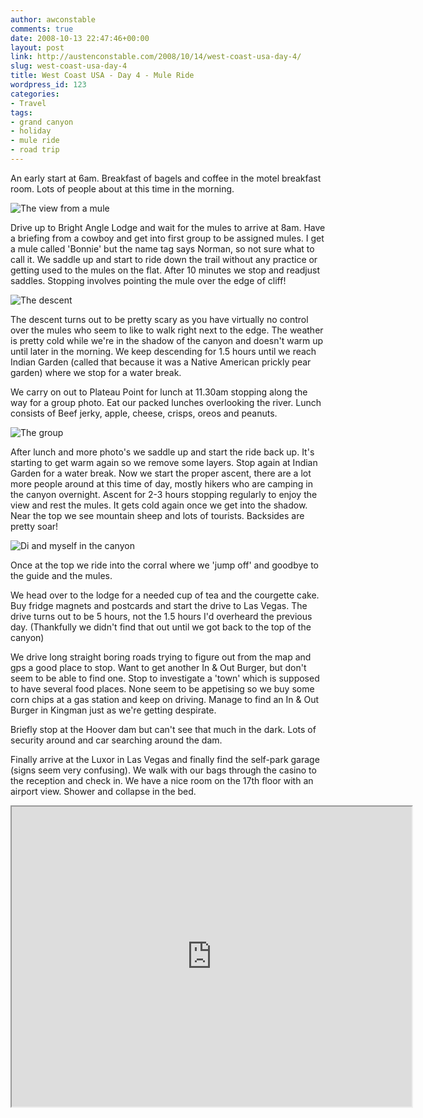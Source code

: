 ```yaml
---
author: awconstable
comments: true
date: 2008-10-13 22:47:46+00:00
layout: post
link: http://austenconstable.com/2008/10/14/west-coast-usa-day-4/
slug: west-coast-usa-day-4
title: West Coast USA - Day 4 - Mule Ride
wordpress_id: 123
categories:
- Travel
tags:
- grand canyon
- holiday
- mule ride
- road trip
---
```


An early start at 6am. Breakfast of bagels and coffee in the motel breakfast room. Lots of people about at this time in the morning.

![The view from a mule](http://lh5.ggpht.com/_9ikV2I29FeI/SRsOeuWblGI/AAAAAAAACW8/97FvvQefkUU/s800/IMG_3062.JPG)

Drive up to Bright Angle Lodge and wait for the mules to arrive at 8am. Have a briefing from a cowboy and get into first group to be assigned mules. I get a mule called 'Bonnie' but the name tag says Norman, so not sure what to call it. We saddle up and start to ride down the trail without any practice or getting used to the mules on the flat. After 10 minutes we stop and readjust saddles. Stopping involves pointing the mule over the edge of cliff! 

![The descent](http://lh4.ggpht.com/_9ikV2I29FeI/SRsOgIn8sII/AAAAAAAACXE/bMrL--zib-g/s800/IMG_3067.JPG)

The descent turns out to be pretty scary as you have virtually no control over the mules who seem to like to walk right next to the edge. The weather is pretty cold while we're in the shadow of the canyon and doesn't warm up until later in the morning. We keep descending for 1.5 hours until we reach Indian Garden (called that because it was a Native American prickly pear garden) where we stop for a water break.

We carry on out to Plateau Point for lunch at 11.30am stopping along the way for a group photo. Eat our packed lunches overlooking the river. Lunch consists of Beef jerky, apple, cheese, crisps, oreos and peanuts.

![The group](http://lh3.ggpht.com/_9ikV2I29FeI/SRsOuLpzXSI/AAAAAAAACYE/zZU_t7uAINg/s800/IMG_3097.JPG)

After lunch and more photo's we saddle up and start the ride back up. It's starting to get warm again so we remove some layers. Stop again at Indian Garden for a water break. Now we start the proper ascent, there are a lot more people around at this time of day, mostly hikers who are camping in the canyon overnight. Ascent for 2-3 hours stopping regularly to enjoy the view and rest the mules. It gets cold again once we get into the shadow. Near the top we see mountain sheep and lots of tourists. Backsides are pretty soar! 

![Di and myself in the canyon](http://lh6.ggpht.com/_9ikV2I29FeI/SRsOwE9u7VI/AAAAAAAACYQ/LVwLs6Mz3xs/s288/IMG_3102.JPG)

Once at the top we ride into the corral where we 'jump off' and goodbye to the guide and the mules.

We head over to the lodge for a needed cup of tea and the courgette cake. Buy fridge magnets and postcards and start the drive to Las Vegas. The drive turns out to be 5 hours, not the 1.5 hours I'd overheard the previous day. (Thankfully we didn't find that out until we got back to the top of the canyon)

We drive long straight boring roads trying to figure out from the map and gps a good place to stop. Want to get another In & Out Burger, but don't seem to be able to find one. Stop to investigate a 'town' which is supposed to have several food places. None seem to be appetising so we buy some corn chips at a gas station and keep on driving. Manage to find an In & Out Burger in Kingman just as we're getting despirate. 

Briefly stop at the Hoover dam but can't see that much in the dark. Lots of security around and car searching around the dam.

Finally arrive at the Luxor in Las Vegas and finally find the self-park garage (signs seem very confusing). We walk with our bags through the casino to the reception and check in. We have a nice room on the 17th floor with an airport view. Shower and collapse in the bed.

<iframe src="https://maps.google.com/maps?f=d&saddr=grand+canyon+village,+az&daddr=Kingman,+AZ+to:3900+Las+Vegas+Blvd.+South,+Las+Vegas,+NV+89119+(Luxor+Las+Vegas+Resort+Hotel+and+Casino)&hl=en&geocode=%3B%3BFSbLJgId9Yoi-SHESftk8V9tqA&mra=ls&sll=35.62812,-113.64667&sspn=3.379704,5.712891&ie=UTF8&s=AARTsJoyv2ANHb67JCLWoygRd5QJHXhVUg&ll=35.746512,-113.620605&spn=3.120627,4.669189&z=7&output=embed&w=640&h=480" width="640" height="480"></iframe>
